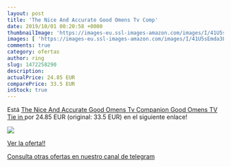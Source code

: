```yaml
---
layout: post
title: 'The Nice And Accurate Good Omens Tv Comp'
date: 2019/10/01 00:20:58 +0000
thumbnailImage: 'https://images-eu.ssl-images-amazon.com/images/I/41U5sEmda3L._SL200_.jpg'
images: [ 'https://images-eu.ssl-images-amazon.com/images/I/41U5sEmda3L._SL200_.jpg' ]
comments: true
category: ofertas
author: ring
slug: 1472258290
description:
actualPrice: 24.85 EUR
comparePrice: 33.5 EUR
inStock: true
---
```


Está [The Nice And Accurate Good Omens Tv Companion  Good Omens TV Tie in ](https://www.amazon.com/dp/1472258290/?tag=redken08-20) por 24.85 EUR (original: 33.5 EUR) en el siguiente enlace!

[![](https://images-eu.ssl-images-amazon.com/images/I/41U5sEmda3L._SL200_.jpg)](https://www.amazon.com/dp/1472258290/?tag=redken08-20)

[Ver la oferta!!](https://www.amazon.com/dp/1472258290/?tag=redken08-20)

[Consulta otras ofertas en nuestro canal de telegram](https://t.me/s/ofertas25)
